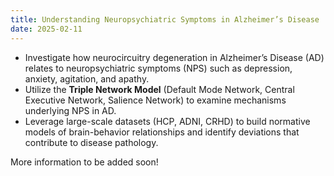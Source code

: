 ```yaml
---
title: Understanding Neuropsychiatric Symptoms in Alzheimer’s Disease
date: 2025-02-11
---
```


- Investigate how neurocircuitry degeneration in Alzheimer’s Disease (AD) relates to neuropsychiatric symptoms (NPS) such as depression, anxiety, agitation, and apathy.
- Utilize the **Triple Network Model** (Default Mode Network, Central Executive Network, Salience Network) to examine mechanisms underlying NPS in AD.
- Leverage large-scale datasets (HCP, ADNI, CRHD) to build normative models of brain-behavior relationships and identify deviations that contribute to disease pathology.

<!--more-->

More information to be added soon!

